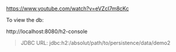 https://www.youtube.com/watch?v=eVZcI7m8cKc


To view the db:

http://localhost:8080/h2-console

> JDBC URL: jdbc:h2:/absolut/path/to/persistence/data/demo2